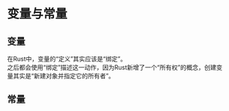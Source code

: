 # 变量与常量
## 变量
在Rust中，变量的“定义”其实应该是“绑定”。  
之后都会使用“绑定”描述这一动作，因为Rust新增了一个“所有权”的概念，创建变量其实是“新建对象并指定它的所有者”。

## 常量
